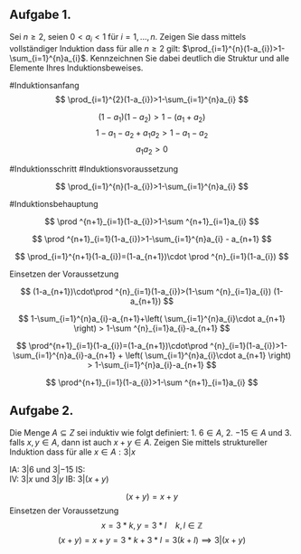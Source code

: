 ## Aufgabe 1. 
Sei $n ≥ 2$, seien $0 < a_{i} < 1$ für $i = 1, ... , n$. Zeigen Sie dass mittels vollständiger
Induktion dass für alle $n ≥ 2$ gilt: $\prod_{i=1}^{n}(1-a_{i})>1-\sum_{i=1}^{n}a_{i}$. Kennzeichnen Sie dabei deutlich die
Struktur und alle Elemente Ihres Induktionsbeweises.


#Induktionsanfang
$$
\prod_{i=1}^{2}(1-a_{i})>1-\sum_{i=1}^{n}a_{i}
$$

$$
(1-a_{1})(1-a_{2})>1-(a_{1}+a_{2})
$$
$$
1-a_{1}-a_{2}+a_{1}a_{2} > 1-a_{1}-a_{2}
$$
$$
a_{1}a_{2}>0
$$

#Induktionsschritt
#Induktionsvoraussetzung

$$
\prod_{i=1}^{n}(1-a_{i})>1-\sum_{i=1}^{n}a_{i}
$$

#Induktionsbehauptung

$$
\prod ^{n+1}_{i=1}(1-a_{i})>1-\sum ^{n+1}_{i=1}a_{i}
$$

$$
\prod ^{n+1}_{i=1}(1-a_{i})>1-\sum_{i=1}^{n}a_{i} - a_{n+1}
$$

$$
\prod_{i=1}^{n+1}(1-a_{i})=(1-a_{n+1})\cdot \prod ^{n}_{i=1}(1-a_{i})
$$

Einsetzen der Voraussetzung

$$
(1-a_{n+1})\cdot\prod ^{n}_{i=1}(1-a_{i})>(1-\sum ^{n}_{i=1}a_{i}) (1-a_{n+1})
$$

$$
 1-\sum_{i=1}^{n}a_{i}-a_{n+1}+\left( \sum_{i=1}^{n}a_{i}\cdot a_{n+1} \right) > 1-\sum ^{n}_{i=1}a_{i}-a_{n+1}
$$

$$
\prod^{n+1}_{i=1}(1-a_{i})=(1-a_{n+1})\cdot\prod ^{n}_{i=1}(1-a_{i})>1-\sum_{i=1}^{n}a_{i}-a_{n+1} + \left( \sum_{i=1}^{n}a_{i}\cdot a_{n+1} \right) > 1-\sum_{i=1}^{n}a_{i}-a_{n+1}
$$

$$
\prod^{n+1}_{i=1}(1-a_{i})>1-\sum ^{n+1}_{i=1}a_{i}
$$

## Aufgabe 2. 
Die Menge $A ⊆ Z$ sei induktiv wie folgt definiert: 1. $6 ∈ A$, 2. $−15 ∈ A$ und 3. falls
$x, y ∈ A$, dann ist auch $x + y ∈ A$. Zeigen Sie mittels struktureller Induktion dass für alle $x ∈ A:3 | x$

IA: $3|6$ und $3|-15$
IS:     
    IV: $3|x$ und $3|y$
    IB: $3|(x+y)$
    
$$
(x+y)=x + y
$$
Einsetzen der Voraussetzung
$$
x=3*k, y=3*l~~~~k,l \in \mathbb{Z}
$$
$$(x+y)=x+y=3*k+3*l=3(k+l)\implies3|(x+y)
$$
